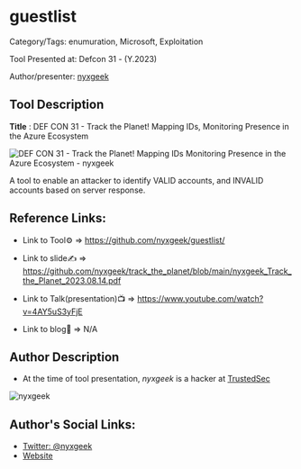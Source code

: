 #  guestlist

Category/Tags: enumuration, Microsoft, Exploitation

Tool Presented at: Defcon 31 - (Y.2023)

Author/presenter: [nyxgeek](https://twitter.com/nyxgeek)

## Tool Description

**Title** :  DEF CON 31 - Track the Planet! Mapping IDs, Monitoring Presence in the Azure Ecosystem

![DEF CON 31 - Track the Planet! Mapping IDs Monitoring Presence in the Azure Ecosystem - nyxgeek](https://github.com/DefconParrot/DefconArsenalTools/assets/30528167/c553bfeb-b062-4e45-8368-852cd3ac4299)

A tool to enable an attacker to identify VALID accounts, and INVALID accounts based on server response.

## Reference Links:

- Link to Tool⚙️ => https://github.com/nyxgeek/guestlist/

- Link to slide✍️ => https://github.com/nyxgeek/track_the_planet/blob/main/nyxgeek_Track_the_Planet_2023.08.14.pdf

- Link to Talk(presentation)📺 => https://www.youtube.com/watch?v=4AY5uS3yFjE

- Link to blog🧾 => N/A


## Author Description

- At the time of tool presentation, *nyxgeek* is a hacker at [TrustedSec](https://trustedsec.com/)

![nyxgeek](https://github.com/DefconParrot/DefconArsenalTools/assets/30528167/d69580ef-fdde-4c25-8c8c-946136bdd5eb)


## Author's Social Links:

- [Twitter: @nyxgeek](https://twitter.com/nyxgeek)
- [Website](https://github.com/nyxgeek)
